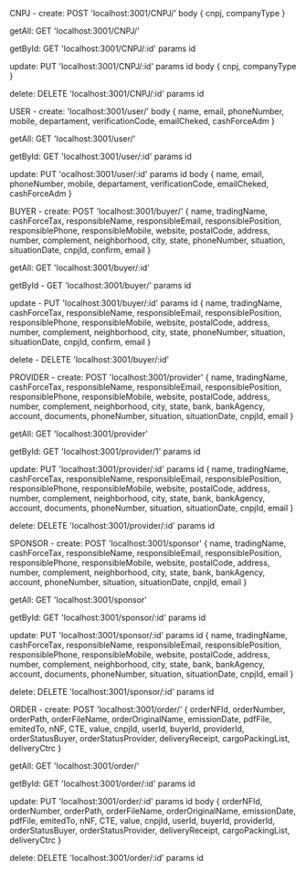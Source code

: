 CNPJ -
create: POST 'localhost:3001/CNPJ/'
body { cnpj, companyType }

getAll: GET 'localhost:3001/CNPJ/'

getById: GET 'localhost:3001/CNPJ/:id'
params id

update: PUT 'localhost:3001/CNPJ/:id'
params id
body { cnpj, companyType }

delete: DELETE 'localhost:3001/CNPJ/:id'
params id


USER -
create: 'localhost:3001/user/'
body { name, email, phoneNumber,
    mobile, departament, verificationCode,
    emailCheked, cashForceAdm }

getAll: GET 'localhost:3001/user/'

getById: GET 'localhost:3001/user/:id'
params id

update: PUT 'ocalhost:3001/user/:id'
params id
body { name, email, phoneNumber,
    mobile, departament, verificationCode,
    emailCheked, cashForceAdm }


BUYER -
create: POST 'localhost:3001/buyer/'
{ name, tradingName, cashForceTax, responsibleName, responsibleEmail, responsiblePosition, responsiblePhone, responsibleMobile, website, postalCode, address, number, complement, neighborhood, city, state, phoneNumber, situation, situationDate, cnpjId, confirm, email }

getAll: GET 'localhost:3001/buyer/:id'

getById - GET 'localhost:3001/buyer/'
params id

update - PUT 'localhost:3001/buyer/:id'
params id
{ name, tradingName, cashForceTax, responsibleName, responsibleEmail, responsiblePosition, responsiblePhone, responsibleMobile, website, postalCode, address, number, complement, neighborhood, city, state, phoneNumber, situation, situationDate, cnpjId, confirm, email }

delete - DELETE 'localhost:3001/buyer/:id'

PROVIDER -
create: POST 'localhost:3001/provider'
{ name, tradingName, cashForceTax, responsibleName, responsibleEmail, responsiblePosition, responsiblePhone, responsibleMobile, website, postalCode, address, number, complement, neighborhood, city, state, bank, bankAgency, account, documents, phoneNumber, situation, situationDate, cnpjId, email }

getAll: GET 'localhost:3001/provider'

getById: GET 'localhost:3001/provider/1'
params id

update: PUT 'localhost:3001/provider/:id'
params id
{ name, tradingName, cashForceTax, responsibleName, responsibleEmail, responsiblePosition, responsiblePhone, responsibleMobile, website, postalCode, address, number, complement, neighborhood, city, state, bank, bankAgency, account, documents, phoneNumber, situation, situationDate, cnpjId, email }

delete: DELETE 'localhost:3001/provider/:id'
params id


SPONSOR - 
create: POST 'localhost:3001/sponsor'
{ name, tradingName, cashForceTax, responsibleName, responsibleEmail, responsiblePosition, responsiblePhone, responsibleMobile, website, postalCode, address, number, complement, neighborhood, city, state, bank, bankAgency, account, phoneNumber, situation, situationDate, cnpjId, email } 

getAll: GET 'localhost:3001/sponsor'

getById: GET 'localhost:3001/sponsor/:id'
params id

update: PUT 'localhost:3001/sponsor/:id'
params id
{ name, tradingName, cashForceTax, responsibleName, responsibleEmail, responsiblePosition, responsiblePhone, responsibleMobile, website, postalCode, address, number, complement, neighborhood, city, state, bank, bankAgency, account, documents, phoneNumber, situation, situationDate, cnpjId, email }

delete: DELETE 'localhost:3001/sponsor/:id'
params id


ORDER -
create: POST 'localhost:3001/order/'
{ orderNFId, orderNumber, orderPath, orderFileName, orderOriginalName, emissionDate, pdfFile, emitedTo, nNF, CTE, value, cnpjId, userId, buyerId, providerId, orderStatusBuyer, orderStatusProvider, deliveryReceipt, cargoPackingList, deliveryCtrc }

getAll: GET 'localhost:3001/order/'

getById: GET 'localhost:3001/order/:id'
params id

update: PUT 'localhost:3001/order/:id'
params id
body { orderNFId, orderNumber, orderPath, orderFileName, orderOriginalName, emissionDate, pdfFile, emitedTo, nNF, CTE, value, cnpjId, userId, buyerId, providerId, orderStatusBuyer, orderStatusProvider, deliveryReceipt, cargoPackingList, deliveryCtrc }

delete: DELETE 'localhost:3001/order/:id'
params id